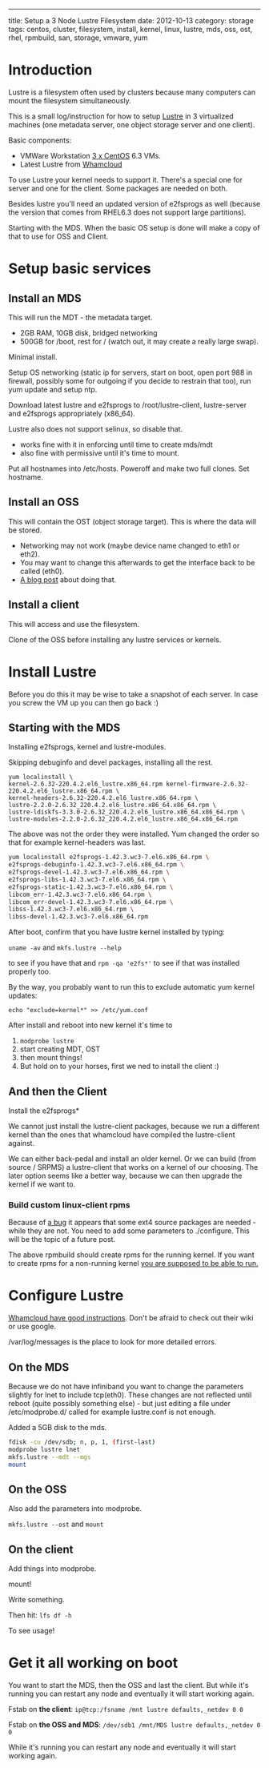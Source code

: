 ---
title: Setup a 3 Node Lustre Filesystem
date: 2012-10-13
category: storage
tags: centos, cluster, filesystem, install, kernel, linux, lustre, mds, oss, ost, rhel, rpmbuild, san, storage, vmware, yum

# Introduction

Lustre is a filesystem often used by clusters because many computers can mount the filesystem simultaneously.

This is a small log/instruction for how to setup [Lustre](http://wiki.whamcloud.com/display/PUB/Documentation "whamcloud wiki") in 3 virtualized machines (one metadata server, one object storage server and one client).

Basic components:

- VMWare Workstation [3 x CentOS](http://www.nic.funet.fi "finnish mirror") 6.3 VMs.
- Latest Lustre from [Whamcloud](http://www.whamcloud.com/ "http://www.whamcloud.com/")

To use Lustre your kernel needs to support it. There's a special one for server and one for the client. Some packages are needed on both.

Besides lustre you'll need an updated version of e2fsprogs as well (because the version that comes from RHEL6.3 does not support large partitions).

Starting with the MDS. When the basic OS setup is done will make a copy of that to use for OSS and Client.

# Setup basic services

## Install an MDS

This will run the MDT - the metadata target.

- 2GB RAM, 10GB disk, bridged networking
- 500GB for /boot, rest for / (watch out, it may create a really large swap).

Minimal install.

Setup OS networking (static ip for servers, start on boot, open port 988 in firewall, possibly some for outgoing if you decide to restrain that too), run yum update and setup ntp.

Download latest lustre and e2fsprogs to /root/lustre-client, lustre-server and e2fsprogs appropriately (x86_64).

Lustre also does not support selinux, so disable that.

- works fine with it in enforcing until time to create mds/mdt
- also fine with permissive until it's time to mount.

Put all hostnames into /etc/hosts. Poweroff and make two full clones. Set hostname.

## Install an OSS

This will contain the OST (object storage target). This is where the data will be stored.

- Networking may not work (maybe device name changed to eth1 or eth2).
- You may want to change this afterwards to get the interface back to be called (eth0).
- [A blog post](http://www.banym.de/linux/centos/change-network-device-name-from-eth1-back-to-eth0) about doing that.

## Install a client

This will access and use the filesystem.

Clone of the OSS before installing any lustre services or kernels.

# Install Lustre

Before you do this it may be wise to take a snapshot of each server. In case you screw the VM up you can then go back :)

## Starting with the MDS

Installing e2fsprogs, kernel and lustre-modules.

Skipping debuginfo and devel packages, installing all the rest.

```
yum localinstall \ 
kernel-2.6.32-220.4.2.el6_lustre.x86_64.rpm kernel-firmware-2.6.32-220.4.2.el6_lustre.x86_64.rpm \
kernel-headers-2.6.32-220.4.2.el6_lustre.x86_64.rpm \
lustre-2.2.0-2.6.32_220.4.2.el6_lustre.x86_64.x86_64.rpm \ 
lustre-ldiskfs-3.3.0-2.6.32_220.4.2.el6_lustre.x86_64.x86_64.rpm \
lustre-modules-2.2.0-2.6.32_220.4.2.el6_lustre.x86_64.x86_64.rpm
```

The above was not the order they were installed. Yum changed the order so that for example kernel-headers was last.

```bash
yum localinstall e2fsprogs-1.42.3.wc3-7.el6.x86_64.rpm \
e2fsprogs-debuginfo-1.42.3.wc3-7.el6.x86_64.rpm \
e2fsprogs-devel-1.42.3.wc3-7.el6.x86_64.rpm \
e2fsprogs-libs-1.42.3.wc3-7.el6.x86_64.rpm \
e2fsprogs-static-1.42.3.wc3-7.el6.x86_64.rpm \
libcom_err-1.42.3.wc3-7.el6.x86_64.rpm \
libcom_err-devel-1.42.3.wc3-7.el6.x86_64.rpm \
libss-1.42.3.wc3-7.el6.x86_64.rpm \
libss-devel-1.42.3.wc3-7.el6.x86_64.rpm
```

After boot, confirm that you have lustre kernel installed by typing:

`uname -av` and `mkfs.lustre --help`

to see if you have that and `rpm -qa 'e2fs*'` to see if that was installed properly too.

By the way, you probably want to run this to exclude automatic yum kernel updates:

`echo "exclude=kernel*" >> /etc/yum.conf`

After install and reboot into new kernel it's time to

1. `modprobe lustre`
1. start creating MDT, OST
1. then mount things!
1. But hold on to your horses, first we ned to install the client :)

## And then the Client

Install the e2fsprogs*

We cannot just install the lustre-client packages, because we run a different kernel than the ones that whamcloud have compiled the lustre-client against.

We can either back-pedal and install an older kernel. Or we can build (from source / SRPMS) a lustre-client that works on a kernel of our choosing. The later option seems like a better way, because we can then upgrade the kernel if we want to.

### Build custom linux-client rpms

Because of [a bug](http://jira.whamcloud.com/browse/LU-1868) it appears that some ext4 source packages are needed - while they are not. You need to add some parameters to ./configure. This will be the topic of a future post.

The above rpmbuild should create rpms for the running kernel. If you want to create rpms for a non-running kernel [you are supposed to be able to run.](http://wiki.whamcloud.com/display/PUB/Rebuilding+the+Lustre-client+rpms+for+a+new+kernel "whamcloud wiki")

# Configure Lustre

[Whamcloud have good instructions](http://wiki.whamcloud.com/display/PUB/Create+and+Mount+a+Lustre+Filesystem). Don't be afraid to check out their wiki or use google.

/var/log/messages is the place to look for more detailed errors.

## On the MDS

Because we do not have infiniband you want to change the parameters slightly for lnet to include tcp(eth0). These changes are not reflected until reboot (quite possibly something else) - but just editing a file under /etc/modprobe.d/ called for example lustre.conf is not enough.

Added a 5GB disk to the mds.

```bash
fdisk -cu /dev/sdb; n, p, 1, (first-last)
modprobe lustre lnet
mkfs.lustre --mdt --mgs
mount
```

## On the OSS

Also add the parameters into modprobe.

`mkfs.lustre --ost` and `mount`

## On the client

Add things into modprobe.

mount!

Write something.

Then hit: `lfs df -h`

To see usage!

# Get it all working on boot

You want to start the MDS, then the OSS and last the client. But while it's running you can restart any node and eventually it will start working again.

Fstab on **the client**: `ip@tcp:/fsname /mnt lustre defaults,_netdev 0 0`

Fstab on **the OSS and MDS**: `/dev/sdb1 /mnt/MDS lustre defaults,_netdev 0 0`

While it's running you can restart any node and eventually it will start working again.
